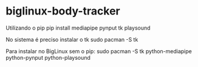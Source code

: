 # biglinux-body-tracker

Utilizando o pip
pip install mediapipe pynput tk playsound

No sistema é preciso instalar o tk
sudo pacman -S tk

Para instalar no BigLinux sem o pip:
sudo pacman -S tk python-mediapipe python-pynput python-playsound
